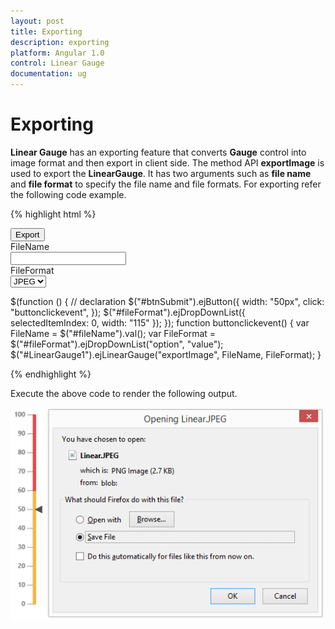 ```yaml
---
layout: post
title: Exporting
description: exporting
platform: Angular 1.0
control: Linear Gauge
documentation: ug
---
```


# Exporting

**Linear Gauge** has an exporting feature that converts **Gauge** control into image format and then export in client side. The method API **exportImage** is used to export the **LinearGauge**. It has two arguments such as **file name** and **file format** to specify the file name and file formats. For exporting refer the following code example.


{% highlight html %}

<div id="LinearGauge1">
 <ej-lineargauge  e-labelcolor="#8c8c8c" e-width="450" >
                 <e-scales>
                 <e-scale e-width="4"  e-backgroundColor="transparent" e-showranges="true" e-showbarpointers="false" e-length="310" 
                 e-border-color="transparent" e-border-width="0" e-position-x=52 e-position-y="50" >
                 <e-markerpointers>
                 <e-markerpointer  e-width="10" e-length="10" e-backgroundColor="#4D4D4D"  e-border-color="#4D4D4D" e-value="50">
                 </e-markerpointer>
                 </e-markerpointers>
                 <e-ticks>
                 <e-tick e-type="majorinterval" e-width="1" e-color="#8c8c8c" ></e-tick>
                 </e-ticks>
                 <e-labels>
                 <e-label e-distancefromscale-x="-13" e-font-size="11px" e-font-fontfamily="segeo ui" e-font-fontstyle="bold" ></e-label>
                 </e-labels>
                 <e-ranges>
                 <e-range e-endvalue="60" e-startvalue="0" e-startwidth="4"  e-endwidth="4" e-backgroundcolor="#F6B53F" e-border-color="#F6B53F"></e-range>
                 <e-range e-endvalue="100" e-startvalue="60" e-startwidth="4"  e-endwidth="4" e-backgroundcolor="#E94649" e-border-color="#E94649"></e-range>
                 </e-ranges>
                 </e-scale>
                 </e-scales>
                  </ej-lineargauge>

</div>
<button id="btnSubmit">Export</button>
<div id=" fileName ">FileName </div>
<input type="text" id="fileName">
<div id=" fileFormat ">FileFormat </div>
<select id="fileFormat">
    <option value="JPEG">JPEG</option>
    <option value="PNG">PNG</option>
</select>



$(function () {
        // declaration
        $("#btnSubmit").ejButton({ width: "50px", click: "buttonclickevent", });
        $("#fileFormat").ejDropDownList({ selectedItemIndex: 0, width: "115" });
       });
    function buttonclickevent() {
        var FileName = $("#fileName").val();
        var FileFormat = $("#fileFormat").ejDropDownList("option", "value");
        $("#LinearGauge1").ejLinearGauge("exportImage", FileName, FileFormat);
    }
 

{% endhighlight %}



Execute the above code to render the following output.

![](Exporting_images/Exporting_img1.png)

